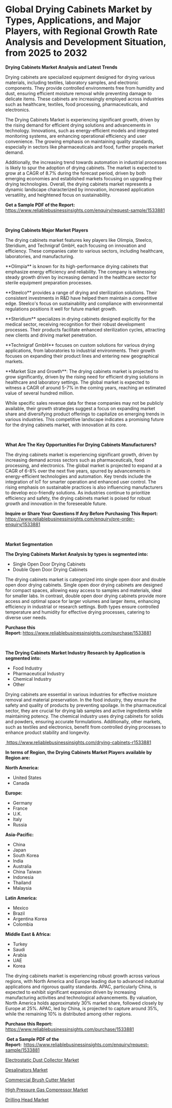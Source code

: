 <p><h1>Global Drying Cabinets Market by Types, Applications, and Major Players, with Regional Growth Rate Analysis and Development Situation, from 2025 to 2032</h1></p><p><strong>Drying Cabinets Market Analysis and Latest Trends</strong></p>
<p><p>Drying cabinets are specialized equipment designed for drying various materials, including textiles, laboratory samples, and electronic components. They provide controlled environments free from humidity and dust, ensuring efficient moisture removal while preventing damage to delicate items. These cabinets are increasingly employed across industries such as healthcare, textiles, food processing, pharmaceuticals, and electronics.</p><p>The Drying Cabinets Market is experiencing significant growth, driven by the rising demand for efficient drying solutions and advancements in technology. Innovations, such as energy-efficient models and integrated monitoring systems, are enhancing operational efficiency and user convenience. The growing emphasis on maintaining quality standards, especially in sectors like pharmaceuticals and food, further propels market demand.</p><p>Additionally, the increasing trend towards automation in industrial processes is likely to spur the adoption of drying cabinets. The market is expected to grow at a CAGR of 8.7% during the forecast period, driven by both emerging economies and established markets focusing on upgrading their drying technologies. Overall, the drying cabinets market represents a dynamic landscape characterized by innovation, increased application versatility, and heightened focus on sustainability.</p></p>
<p><strong>Get a Sample PDF of the Report:&nbsp;</strong> <a href="https://www.reliablebusinessinsights.com/enquiry/request-sample/1533881?utm_campaign=75&utm_medium=2&utm_source=Github&utm_content=ia&utm_term=17022025&utm_id=drying-cabinets">https://www.reliablebusinessinsights.com/enquiry/request-sample/1533881</a></p>
<p>&nbsp;</p>
<p><strong>Drying Cabinets Major Market Players</strong></p>
<p><p>The drying cabinets market features key players like Olimpia, Steelco, Steridium, and Technigraf GmbH, each focusing on innovation and efficiency. These companies cater to various sectors, including healthcare, laboratories, and manufacturing.</p><p>**Olimpia** is known for its high-performance drying cabinets that emphasize energy efficiency and reliability. The company is witnessing steady growth driven by increasing demand in the healthcare sector for sterile equipment preparation processes. </p><p>**Steelco** provides a range of drying and sterilization solutions. Their consistent investments in R&D have helped them maintain a competitive edge. Steelco's focus on sustainability and compliance with environmental regulations positions it well for future market growth.</p><p>**Steridium** specializes in drying cabinets designed explicitly for the medical sector, receiving recognition for their robust development processes. Their products facilitate enhanced sterilization cycles, attracting new clients and driving market penetration.</p><p>**Technigraf GmbH** focuses on custom solutions for various drying applications, from laboratories to industrial environments. Their growth focuses on expanding their product lines and entering new geographical markets.</p><p>**Market Size and Growth**: The drying cabinets market is projected to grow significantly, driven by the rising need for efficient drying solutions in healthcare and laboratory settings. The global market is expected to witness a CAGR of around 5-7% in the coming years, reaching an estimated value of several hundred million. </p><p>While specific sales revenue data for these companies may not be publicly available, their growth strategies suggest a focus on expanding market share and diversifying product offerings to capitalize on emerging trends in various industries. This competitive landscape indicates a promising future for the drying cabinets market, with innovation at its core.</p></p>
<p>&nbsp;</p>
<p><strong>What Are The Key Opportunities For Drying Cabinets Manufacturers?</strong></p>
<p><p>The drying cabinets market is experiencing significant growth, driven by increasing demand across sectors such as pharmaceuticals, food processing, and electronics. The global market is projected to expand at a CAGR of 6-8% over the next five years, spurred by advancements in energy-efficient technologies and automation. Key trends include the integration of IoT for smarter operation and enhanced user control. The rising emphasis on sustainable practices is also influencing manufacturers to develop eco-friendly solutions. As industries continue to prioritize efficiency and safety, the drying cabinets market is poised for robust growth and innovation in the foreseeable future.</p></p>
<p><strong>Inquire or Share Your Questions If Any Before Purchasing This Report:</strong> <a href="https://www.reliablebusinessinsights.com/enquiry/pre-order-enquiry/1533881?utm_campaign=75&utm_medium=2&utm_source=Github&utm_content=ia&utm_term=17022025&utm_id=drying-cabinets">https://www.reliablebusinessinsights.com/enquiry/pre-order-enquiry/1533881</a></p>
<p>&nbsp;</p>
<p><strong>Market Segmentation</strong></p>
<p><strong>The Drying Cabinets Market Analysis by types is segmented into:</strong></p>
<p><ul><li>Single Open Door Drying Cabinets</li><li>Double Open Door Drying Cabinets</li></ul></p>
<p><p>The drying cabinets market is categorized into single open door and double open door drying cabinets. Single open door drying cabinets are designed for compact spaces, allowing easy access to samples and materials, ideal for smaller labs. In contrast, double open door drying cabinets provide more access and optimal space for larger volumes and larger items, enhancing efficiency in industrial or research settings. Both types ensure controlled temperature and humidity for effective drying processes, catering to diverse user needs.</p></p>
<p><strong>Purchase this Report:&nbsp;</strong><a href="https://www.reliablebusinessinsights.com/purchase/1533881?utm_campaign=75&utm_medium=2&utm_source=Github&utm_content=ia&utm_term=17022025&utm_id=drying-cabinets">https://www.reliablebusinessinsights.com/purchase/1533881</a></p>
<p>&nbsp;</p>
<p><strong>The Drying Cabinets Market Industry Research by Application is segmented into:</strong></p>
<p><ul><li>Food Industry</li><li>Pharmaceutical Industry</li><li>Chemical Industry</li><li>Other</li></ul></p>
<p><p>Drying cabinets are essential in various industries for effective moisture removal and material preservation. In the food industry, they ensure the safety and quality of products by preventing spoilage. In the pharmaceutical sector, they are crucial for drying lab samples and active ingredients while maintaining potency. The chemical industry uses drying cabinets for solids and powders, ensuring accurate formulations. Additionally, other markets, such as textiles and electronics, benefit from controlled drying processes to enhance product stability and longevity.</p></p>
<p><a href="https://www.reliablebusinessinsights.com/drying-cabinets-r1533881?utm_campaign=75&utm_medium=2&utm_source=Github&utm_content=ia&utm_term=17022025&utm_id=drying-cabinets">&nbsp;https://www.reliablebusinessinsights.com/drying-cabinets-r1533881</a></p>
<p><strong>In terms of Region, the Drying Cabinets Market Players available by Region are:</strong></p>
<p>
    <p> <strong> North America: </strong>
        <ul>
            <li>United States</li>
            <li>Canada</li>
        </ul>
        </p> 
    <p> <strong> Europe: </strong>
        <ul>
            <li>Germany</li>
            <li>France</li>
            <li>U.K.</li>
            <li>Italy</li>
            <li>Russia</li>
        </ul>
        </p> 
    <p> <strong> Asia-Pacific: </strong>
        <ul>
            <li>China</li>
            <li>Japan</li>
            <li>South Korea</li>
            <li>India</li>
            <li>Australia</li>
            <li>China Taiwan</li>
            <li>Indonesia</li>
            <li>Thailand</li>
            <li>Malaysia</li>
        </ul>
        </p> 
    <p> <strong> Latin America: </strong>
        <ul>
            <li>Mexico</li>
            <li>Brazil</li>
            <li>Argentina Korea</li>
            <li>Colombia</li>
        </ul>
        </p> 
    <p> <strong> Middle East & Africa: </strong>
        <ul>
            <li>Turkey</li>
            <li>Saudi</li>
            <li>Arabia</li>
            <li>UAE</li>
            <li>Korea</li>
        </ul>
    </p>
    </p>
<p><p>The drying cabinets market is experiencing robust growth across various regions, with North America and Europe leading due to advanced industrial applications and rigorous quality standards. APAC, particularly China, is expected to exhibit significant expansion driven by increasing manufacturing activities and technological advancements. By valuation, North America holds approximately 30% market share, followed closely by Europe at 25%. APAC, led by China, is projected to capture around 35%, while the remaining 10% is distributed among other regions.</p></p>
<p><strong>Purchase this Report: </strong><a href="https://www.reliablebusinessinsights.com/purchase/1533881?utm_campaign=75&utm_medium=2&utm_source=Github&utm_content=ia&utm_term=17022025&utm_id=drying-cabinets">https://www.reliablebusinessinsights.com/purchase/1533881</a></p>
<p>&nbsp;<strong>Get a Sample PDF of the Report:&nbsp;&nbsp;</strong><a href="https://www.reliablebusinessinsights.com/enquiry/request-sample/1533881?utm_campaign=75&utm_medium=2&utm_source=Github&utm_content=ia&utm_term=17022025&utm_id=drying-cabinets">https://www.reliablebusinessinsights.com/enquiry/request-sample/1533881</a></p>
<p><strong></strong></p>
<p><p><a href="https://github.com/saeiddaemo/Market-Research-Report-List-1/blob/main/electrostatic-dust-collector-market.md?utm_campaign=75&utm_medium=2&utm_source=Github&utm_content=ia&utm_term=17022025&utm_id=drying-cabinets">Electrostatic Dust Collector Market</a></p><p><a href="https://github.com/supicweg/Market-Research-Report-List-1/blob/main/desalinators-market.md?utm_campaign=75&utm_medium=2&utm_source=Github&utm_content=ia&utm_term=17022025&utm_id=drying-cabinets">Desalinators Market</a></p><p><a href="https://github.com/viipposahko25/Market-Research-Report-List-1/blob/main/commercial-brush-cutter-market.md?utm_campaign=75&utm_medium=2&utm_source=Github&utm_content=ia&utm_term=17022025&utm_id=drying-cabinets">Commercial Brush Cutter Market</a></p><p><a href="https://github.com/salodipura00/Market-Research-Report-List-1/blob/main/high-pressure-gas-compressor-market.md?utm_campaign=75&utm_medium=2&utm_source=Github&utm_content=ia&utm_term=17022025&utm_id=drying-cabinets">High Pressure Gas Compressor Market</a></p><p><a href="https://github.com/shopovdjondo/Market-Research-Report-List-1/blob/main/drilling-head-market.md?utm_campaign=75&utm_medium=2&utm_source=Github&utm_content=ia&utm_term=17022025&utm_id=drying-cabinets">Drilling Head Market</a></p></p>